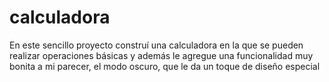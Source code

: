 # calculadora
En este sencillo proyecto construí una calculadora en la que se pueden realizar operaciones básicas y además le agregue una funcionalidad muy bonita a mi parecer, el modo oscuro, que le da un toque de diseño especial

